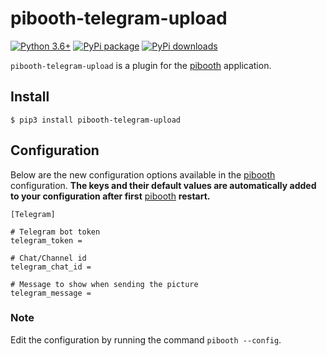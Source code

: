 pibooth-telegram-upload
=================

[![Python 3.6+](https://img.shields.io/badge/python-3.6+-red.svg)](https://www.python.org/downloads)
[![PyPi package](https://badge.fury.io/py/pibooth-telegram-upload.svg)](https://pypi.org/project/pibooth-telegram-upload)
[![PyPi downloads](https://img.shields.io/pypi/dm/pibooth-telegram-upload?color=purple)](https://pypi.org/project/pibooth-telegram-upload)

`pibooth-telegram-upload` is a plugin for the [pibooth](https://pypi.org/project/pibooth) application.

Install
-------

    $ pip3 install pibooth-telegram-upload

Configuration
-------------

Below are the new configuration options available in the [pibooth](https://pypi.org/project/pibooth) configuration. **The keys and their default values are automatically added to your configuration after first** [pibooth](https://pypi.org/project/pibooth) **restart.**

``` {.ini}
[Telegram]

# Telegram bot token
telegram_token =

# Chat/Channel id
telegram_chat_id =

# Message to show when sending the picture
telegram_message =

```

### Note

Edit the configuration by running the command `pibooth --config`.
